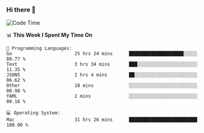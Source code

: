 ### Hi there 👋

<!--
**CrazyCollin/crazycollin** is a ✨ _special_ ✨ repository because its `README.md` (this file) appears on your GitHub profile.

Here are some ideas to get you started:

- 🔭 I’m currently working on ...
- 🌱 I’m currently learning ...
- 👯 I’m looking to collaborate on ...
- 🤔 I’m looking for help with ...
- 💬 Ask me about ...
- 📫 How to reach me: ...
- 😄 Pronouns: ...
- ⚡ Fun fact: ...
-->

<!--START_SECTION:waka-->
![Code Time](http://img.shields.io/badge/Code%20Time-5%2C439%20hrs%2050%20mins-blue)

📊 **This Week I Spent My Time On** 

```text
💬 Programming Languages: 
Go                       25 hrs 24 mins      ████████████████████░░░░░   80.77 % 
Text                     3 hrs 34 mins       ███░░░░░░░░░░░░░░░░░░░░░░   11.35 % 
JSON5                    2 hrs 4 mins        ██░░░░░░░░░░░░░░░░░░░░░░░   06.62 % 
Other                    18 mins             ░░░░░░░░░░░░░░░░░░░░░░░░░   00.98 % 
YAML                     2 mins              ░░░░░░░░░░░░░░░░░░░░░░░░░   00.16 % 

💻 Operating System: 
Mac                      31 hrs 26 mins      █████████████████████████   100.00 % 
```


<!--END_SECTION:waka-->
